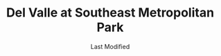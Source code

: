 ---
layout: location-page
date: Last Modified
description: "Local COVID-19 testing is available at Del Valle at Southeast Metropolitan Park in Del Valle, Texas, USA."
permalink: "locations/texas/del-valle/del-valle-at-southeast-metropolitan-park/"
tags:
  - locations
  - texas
title: Del Valle at Southeast Metropolitan Park
state: Texas
stateAbbr: TX
hood: "Del Valle"
address: "4511 SH-71 W"
city: "Del Valle"
zip: "78617"
mapUrl: "http://maps.apple.com/?q=Del+Valle+at+Southeast+Metropolitan+Park&address=4511+SH-71+W,Del+Valle,Texas,78617"
locationType: Drive-thru
phone: "512-978-8775"
website: "undefined"
onlineBooking: undefined
closed: undefined
closedUpdate: April 17th, 2020
notes: "Requires phone screen. Limited test kits available."
days: Thursdays
hours: 9AM-4PM
ctaMessage: Call 512-978-8775
ctaUrl: "tel:512-978-8775"
---